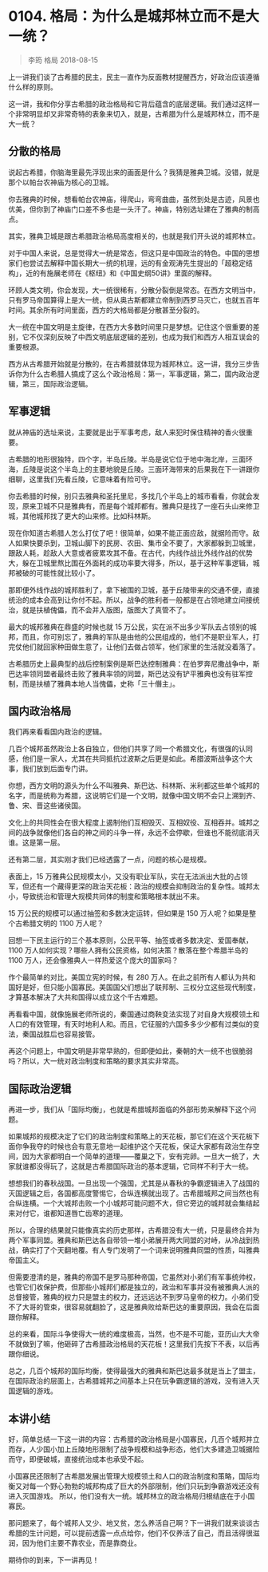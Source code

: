 # 0104. 格局：为什么是城邦林立而不是大一统？
> 李筠 格局
2018-08-15

上一讲我们谈了古希腊的民主，民主一直作为反面教材提醒西方，好政治应该遵循什么样的原则。

这一讲，我和你分享古希腊的政治格局和它背后蕴含的底层逻辑。我们通过这样一个非常明显却又非常奇特的表象来切入，就是，古希腊为什么是城邦林立，而不是大一统？

## 分散的格局

说起古希腊，你脑海里最先浮现出来的画面是什么？我猜是雅典卫城。没错，就是那个以帕台农神庙为核心的卫城。

你去雅典的时候，想看帕台农神庙，得爬山，弯弯曲曲，虽然到处是古迹，风景也优美，但你到了神庙门口差不多也是一头汗了。神庙，特别选址建在了雅典的制高点。

其实，雅典卫城是跟古希腊政治格局高度相关的，也就是我们开头说的城邦林立。

对于中国人来说，总是觉得大一统是常态，但这只是中国政治的特色。中国的思想家们也尝试去解释中国长期大一统的机理，远的有金观涛先生提出的「超稳定结构」，近的有施展老师在《枢纽》和《中国史纲50讲》里面的解释。

环顾人类文明，你会发现，大一统很稀有，分散分裂倒是常态。在西方文明当中，只有罗马帝国算得上是大一统，但从奥古斯都建立帝制到西罗马灭亡，也就五百年时间。其余所有时间里面，西方的大格局都是分散甚至分裂的。

大一统在中国文明是主旋律，在西方大多数时间里只是梦想。记住这个很重要的差别，它不仅深刻反映了中西文明底层逻辑的差别，也成为我们和西方人相互误会的重要根源。

西方从古希腊开始就是分散的，在古希腊就体现为城邦林立。这一讲，我分三步告诉你为什么古希腊人搞成了这么个政治格局：第一，军事逻辑，第二，国内政治逻辑，第三，国际政治逻辑。

## 军事逻辑

就从神庙的选址来说，主要就是出于军事考虑，敌人来犯时保住精神的香火很重要。

古希腊的地形很独特，四个字，半岛丘陵。半岛是说它位于地中海北岸，三面环海，丘陵是说这个半岛上的主要地貌是丘陵。三面环海带来的后果我在下一讲跟你细聊，这里我们先看丘陵，它意味着有险可守。

你去希腊的时候，别只去雅典和圣托里尼，多找几个半岛上的城市看看，你就会发现，原来卫城不只是雅典有，而是每个城邦都有。雅典只是找了一座石头山来修卫城，其他城邦找了更大的山来修。比如科林斯。

现在你知道古希腊人怎么打仗了吧！很简单，如果不能正面应敌，就据险而守。敌人如果快要杀到，卫城山脚下的民房、农田、集市全不要了，大家都躲到卫城里，跟敌人耗，趁敌人大意或者疲累攻其不备。在古代，内线作战比外线作战的优势大，躲在卫城里熬比围在外面耗的成功率要大得多，所以，基于这种军事逻辑，城邦被破的可能性就比较小了。

那即便外线作战的城邦胜利了，拿下被围的卫城，基于丘陵带来的交通不便，直接统治的成本会高到让你付不起。所以，战争的胜利者一般都是在占领地建立间接统治，就是扶植傀儡，而不会并入版图，版图大了真管不了。

最大的城邦雅典在鼎盛的时候也就 15 万公民，实在派不出多少军队去占领别的城邦，而且，你可别忘了，雅典的军队是由他的公民组成的，他们不是职业军人，打完仗他们就回家种田做生意了，让他们去做占领军，他们家里的生活就没着落了。

古希腊历史上最典型的战后控制案例是斯巴达控制雅典：在伯罗奔尼撒战争中，斯巴达率领同盟者最终击败了雅典率领的同盟，斯巴达没有铲平雅典也没有驻军控制，而是扶植了雅典本地人当傀儡，史称「三十僭主」。

## 国内政治格局

我们再来看看国内政治的逻辑。

几百个城邦虽然政治上各自独立，但他们共享了同一个希腊文化，有很强的认同感，他们是一家人，尤其在共同抵抗过波斯之后更是如此。希腊波斯战争这个大事，我们放到后面专门讲。

你想，西方文明的源头为什么不叫雅典、斯巴达、科林斯、米利都这些单个城邦的名字，而是统称为希腊，这说明它们是一个文明，就像中国文明不会只上溯到齐、鲁、宋、晋这些诸侯国。

文化上的共同性会在很大程度上遏制他们互相毁灭、互相奴役、互相吞并。城邦之间的战争就像他们各自的神之间的斗争一样，永远不会停歇，但谁也不能彻底消灭谁。这是第一层。

还有第二层，其实刚才我们已经透露了一点，问题的核心是规模。

表面上，15 万雅典公民规模太小，又没有职业军队，实在无法派出大批的占领军，但还有一个藏得更深的政治天花板：政治的规模会抑制政治的复杂性。城邦太小，导致统治和管理大规模共同体的制度和策略根本就出不来。 

15 万公民的规模可以通过抽签和多数决定运转，但如果是 150 万人呢？如果是整个古希腊文明的 1100 万人呢？

回想一下民主运行的三个基本原则，公民平等、抽签或者多数决定、爱国奉献，1100 万人如何实现？哪些人拥有公民资格，如何决策？散落在整个希腊半岛的 1100 万人，还会像雅典人一样热爱这个庞大的国家吗？

作个最简单的对比，美国立宪的时候，有 280 万人。在此之前所有人都认为共和国好是好，但只能小国寡民。美国国父们想出了联邦制、三权分立这些现代制度，才算基本解决了大共和国得以成立这个千古难题。

再看看中国，就像施展老师所说的，秦国通过商鞅变法实现了对自身大规模领土和人口的有效管理，有天时地利人和。而且，它征服的六国多多少少都有过类似的变法，秦国战胜后也容易接管。

再这个问题上，中国文明是非常早熟的，但即便如此，秦朝的大一统不也很脆弱吗？所以，大一统对政治制度和策略的要求其实非常高。

## 国际政治逻辑

再进一步，我们从「国际均衡」，也就是希腊城邦面临的外部形势来解释下这个问题。

如果城邦的规模决定了它们的政治制度和策略上的天花板，那它们在这个天花板下面你争我夺的时候也会有意无意地一起维护这个天花板，保证大家都有政治生存空间，因为大家都明白一个简单的道理——覆巢之下，安有完卵。一旦大一统了，大家就谁都没得玩了，这就是古希腊国际政治的基本逻辑，它同样不利于大一统。

想想我们的春秋战国。一旦出现一个强国，尤其是从春秋的争霸逻辑进入了战国的灭国逻辑之后，各国都高度警惕它，合纵连横就出现了。古希腊城邦之间当然也有合纵连横。一个大城邦击败一个小城邦可能问题不大，但它旁边的城邦就会集结起来对付它，谁都知道唇亡齿寒的道理。

所以，合理的结果就只能像真实的历史那样，古希腊没有大一统，只是最终合并为两个军事同盟。雅典和斯巴达各自带领一堆小弟展开两大同盟的对峙，从冷战到热战，确实打了个天翻地覆。有人专门发明了一个词来说明雅典同盟的性质，叫雅典帝国主义。

但需要澄清的是，雅典的帝国不是罗马那种帝国，它虽然对小弟们有军事统帅权，也管它们收保护费，但那些小城邦们都是独立的，政治和军事并没有被雅典人派的总督接管，雅典的权力只是盟主的权力，还远远达不到罗马皇帝的权力。小弟们受不了大哥的管束，很容易就翻脸了，这是雅典败给斯巴达的重要原因，我会在后面跟你解释。

总的来看，国际斗争使得大一统的难度极高，当然，也不是不可能，亚历山大大帝不就做到了嘛，他砸碎了古希腊政治格局的天花板！这里我们先按下不表，以后再跟你细说。

总之，几百个城邦的国际均衡，使得最强大的雅典和斯巴达最多就是当上了盟主，在国际政治的层面上，古希腊城邦之间基本上只在玩争霸逻辑的游戏，没有进入灭国逻辑的游戏。

## 本讲小结

好，简单总结一下这一讲的内容：古希腊的政治格局是小国寡民，几百个城邦并立而存，人少国小加上丘陵地形限制了战争规模和战争形态，他们大多建造卫城据险而守，即便破城，直接统治成本也承受不起。

小国寡民还限制了古希腊发展出管理大规模领土和人口的政治制度和策略，国际均衡又对每一个野心勃勃的城邦构成了巨大的外部限制，他们只玩到争霸游戏还没有进入灭国游戏。 所以，他们没有大一统。城邦林立的政治格局归根结底在于小国寡民。

那问题来了，每个城邦人又少、地又贫，怎么养活自己啊？下一讲我们就来谈谈古希腊的生计问题，可以提前透露一点点给你，他们不仅养活了自己，而且活得很滋润，因为他们主要不靠农业，而是靠商业。

期待你的到来，下一讲再见！


